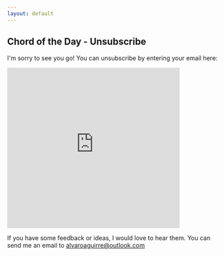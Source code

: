 ```yaml
---
layout: default
---
```


## Chord of the Day - Unsubscribe

I'm sorry to see you go! You can unsubscribe by entering your email here:

<iframe src="https://docs.google.com/forms/d/e/1FAIpQLSchuCjoe6PpdQVPpTILvsLUph5xzwKxcD9kqz0kdVflhcAd3g/viewform?embedded=true" width="400" height="371" frameborder="0" marginheight="0" marginwidth="0">Loading…</iframe>

If you have some feedback or ideas, I would love to hear them. You can send me an email to <a href="mailto:alvaroaguirre@outlook.com">alvaroaguirre@outlook.com</a>